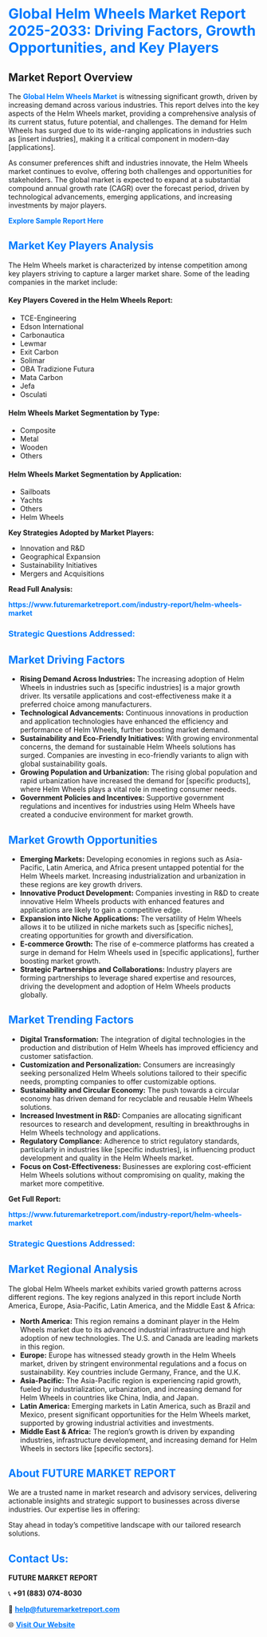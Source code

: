<h1 style="color: #007BFF;">Global Helm Wheels Market Report 2025-2033: Driving Factors, Growth Opportunities, and Key Players</h1>

<section id="overview">
<h2>Market Report Overview</h2>
<p>The <a href="https://www.futuremarketreport.com/industry-report/helm-wheels-market" style="color: #007BFF; text-decoration: none;"><strong>Global Helm Wheels Market</strong></a> is witnessing significant growth, driven by increasing demand across various industries. This report delves into the key aspects of the Helm Wheels market, providing a comprehensive analysis of its current status, future potential, and challenges. The demand for Helm Wheels has surged due to its wide-ranging applications in industries such as [insert industries], making it a critical component in modern-day [applications].</p>
<p>As consumer preferences shift and industries innovate, the Helm Wheels market continues to evolve, offering both challenges and opportunities for stakeholders. The global market is expected to expand at a substantial compound annual growth rate (CAGR) over the forecast period, driven by technological advancements, emerging applications, and increasing investments by major players.</p>
</section>

<section id="overview">
<p><a href="https://www.futuremarketreport.com/request-sample/reportId=113259" style="color: #007BFF; text-decoration: none;"><strong>Explore Sample Report Here</strong></a></p>
</section>

<section id="key-players">
<h2 style="color: #007BFF;">Market Key Players Analysis</h2>
<p>The Helm Wheels market is characterized by intense competition among key players striving to capture a larger market share. Some of the leading companies in the market include:</p>
<h4>Key Players Covered in the Helm Wheels Report:</h4>
<ul><li>TCE-Engineering</li><li>Edson International</li><li>Carbonautica</li><li>Lewmar</li><li>Exit Carbon</li><li>Solimar</li><li>OBA Tradizione Futura</li><li>Mata Carbon</li><li>Jefa</li><li>Osculati</li></ul>
<h4>Helm Wheels Market Segmentation by Type:</h4>
<ul><li>Composite</li><li>Metal</li><li>Wooden</li><li>Others</li></ul>

<h4>Helm Wheels Market Segmentation by Application:</h4>
<ul><li>Sailboats</li><li>Yachts</li><li>Others</li><li>Helm Wheels</li></ul>
<p><strong>Key Strategies Adopted by Market Players:</strong></p>
<ul>
<li>Innovation and R&D</li>
<li>Geographical Expansion</li>
<li>Sustainability Initiatives</li>
<li>Mergers and Acquisitions</li>
</ul>
</section>

<section>
<p><strong>Read Full Analysis: </strong></p><a href="https://www.futuremarketreport.com/industry-report/helm-wheels-market" style="color: #007BFF; text-decoration: none;"><strong>https://www.futuremarketreport.com/industry-report/helm-wheels-market</strong></a>
<h3 style="color: #007BFF;">Strategic Questions Addressed:</h3>
</section>

<section id="driving-factors">
<h2 style="color: #007BFF;">Market Driving Factors</h2>
<ul>
<li><strong>Rising Demand Across Industries:</strong> The increasing adoption of Helm Wheels in industries such as [specific industries] is a major growth driver. Its versatile applications and cost-effectiveness make it a preferred choice among manufacturers.</li>
<li><strong>Technological Advancements:</strong> Continuous innovations in production and application technologies have enhanced the efficiency and performance of Helm Wheels, further boosting market demand.</li>
<li><strong>Sustainability and Eco-Friendly Initiatives:</strong> With growing environmental concerns, the demand for sustainable Helm Wheels solutions has surged. Companies are investing in eco-friendly variants to align with global sustainability goals.</li>
<li><strong>Growing Population and Urbanization:</strong> The rising global population and rapid urbanization have increased the demand for [specific products], where Helm Wheels plays a vital role in meeting consumer needs.</li>
<li><strong>Government Policies and Incentives:</strong> Supportive government regulations and incentives for industries using Helm Wheels have created a conducive environment for market growth.</li>
</ul>
</section>

<section id="growth-opportunities">
<h2 style="color: #007BFF;">Market Growth Opportunities</h2>
<ul>
<li><strong>Emerging Markets:</strong> Developing economies in regions such as Asia-Pacific, Latin America, and Africa present untapped potential for the Helm Wheels market. Increasing industrialization and urbanization in these regions are key growth drivers.</li>
<li><strong>Innovative Product Development:</strong> Companies investing in R&D to create innovative Helm Wheels products with enhanced features and applications are likely to gain a competitive edge.</li>
<li><strong>Expansion into Niche Applications:</strong> The versatility of Helm Wheels allows it to be utilized in niche markets such as [specific niches], creating opportunities for growth and diversification.</li>
<li><strong>E-commerce Growth:</strong> The rise of e-commerce platforms has created a surge in demand for Helm Wheels used in [specific applications], further boosting market growth.</li>
<li><strong>Strategic Partnerships and Collaborations:</strong> Industry players are forming partnerships to leverage shared expertise and resources, driving the development and adoption of Helm Wheels products globally.</li>
</ul>
</section>

<section id="trending-factors">
<h2 style="color: #007BFF;">Market Trending Factors</h2>
<ul>
<li><strong>Digital Transformation:</strong> The integration of digital technologies in the production and distribution of Helm Wheels has improved efficiency and customer satisfaction.</li>
<li><strong>Customization and Personalization:</strong> Consumers are increasingly seeking personalized Helm Wheels solutions tailored to their specific needs, prompting companies to offer customizable options.</li>
<li><strong>Sustainability and Circular Economy:</strong> The push towards a circular economy has driven demand for recyclable and reusable Helm Wheels solutions.</li>
<li><strong>Increased Investment in R&D:</strong> Companies are allocating significant resources to research and development, resulting in breakthroughs in Helm Wheels technology and applications.</li>
<li><strong>Regulatory Compliance:</strong> Adherence to strict regulatory standards, particularly in industries like [specific industries], is influencing product development and quality in the Helm Wheels market.</li>
<li><strong>Focus on Cost-Effectiveness:</strong> Businesses are exploring cost-efficient Helm Wheels solutions without compromising on quality, making the market more competitive.</li>
</ul>
</section>

<section>
<p><strong>Get Full Report: </strong></p><a href="https://www.futuremarketreport.com/industry-report/helm-wheels-market" style="color: #007BFF; text-decoration: none;"><strong>https://www.futuremarketreport.com/industry-report/helm-wheels-market</strong></a>
<h3 style="color: #007BFF;">Strategic Questions Addressed:</h3>
</section>


<section id="regional-analysis">
<h2 style="color: #007BFF;">Market Regional Analysis</h2>
<p>The global Helm Wheels market exhibits varied growth patterns across different regions. The key regions analyzed in this report include North America, Europe, Asia-Pacific, Latin America, and the Middle East & Africa:</p>
<ul>
<li><strong>North America:</strong> This region remains a dominant player in the Helm Wheels market due to its advanced industrial infrastructure and high adoption of new technologies. The U.S. and Canada are leading markets in this region.</li>
<li><strong>Europe:</strong> Europe has witnessed steady growth in the Helm Wheels market, driven by stringent environmental regulations and a focus on sustainability. Key countries include Germany, France, and the U.K.</li>
<li><strong>Asia-Pacific:</strong> The Asia-Pacific region is experiencing rapid growth, fueled by industrialization, urbanization, and increasing demand for Helm Wheels in countries like China, India, and Japan.</li>
<li><strong>Latin America:</strong> Emerging markets in Latin America, such as Brazil and Mexico, present significant opportunities for the Helm Wheels market, supported by growing industrial activities and investments.</li>
<li><strong>Middle East & Africa:</strong> The region’s growth is driven by expanding industries, infrastructure development, and increasing demand for Helm Wheels in sectors like [specific sectors].</li>
</ul>
</section>

<footer>
<h2 style="color: #007BFF;">About FUTURE MARKET REPORT</h2>
<p>We are a trusted name in market research and advisory services, delivering actionable insights and strategic support to businesses across diverse industries. Our expertise lies in offering:</p>

<p>Stay ahead in today’s competitive landscape with our tailored research solutions.</p>

<h2 style="color: #007BFF;">Contact Us:</h2>
<p><strong>FUTURE MARKET REPORT</strong></p>
<p>📞 <strong>+91 (883) 074-8030</strong></p>
<p>📧 <strong><a href="mailto:help@futuremarketreport.com" style="color: #007BFF;">help@futuremarketreport.com</a></strong></p>
<p>🌐 <strong><a href="https://www.futuremarketreport.com/" style="color: #007BFF;">Visit Our Website</a></strong></p>
</footer>